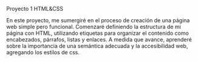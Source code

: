 Proyecto  1 HTML&CSS

En este proyecto, me sumergiré en el proceso de creación de una página web simple pero funcional. Comenzaré definiendo la estructura de mi página con HTML, utilizando etiquetas para organizar el contenido como encabezados, párrafos, listas y enlaces. A medida que avance, aprenderé sobre la importancia de una semántica adecuada y la accesibilidad web, agregando los estilos de css.

